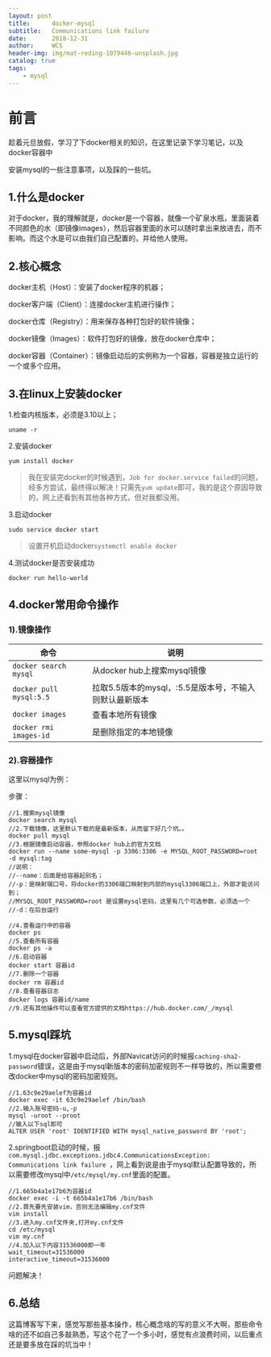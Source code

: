 ```yaml
---
layout: post
title:      docker-mysql
subtitle:   Communications link failure 
date:       2018-12-31
author:     WCS
header-img: img/mat-reding-1079446-unsplash.jpg
catalog: true
tags:
    - mysql
---
```


# 前言  

趁着元旦放假，学习了下docker相关的知识，在这里记录下学习笔记，以及docker容器中  

安装mysql的一些注意事项，以及踩的一些坑。  

## 1.什么是docker

对于docker，我的理解就是，docker是一个容器，就像一个矿泉水瓶，里面装着不同颜色的水（即镜像images），然后容器里面的水可以随时拿出来放进去，而不影响。而这个水是可以由我们自己配置的，并给他人使用。



## 2.核心概念

docker主机（Host）：安装了docker程序的机器；

docker客户端（Client）：连接docker主机进行操作；

docker仓库（Registry）：用来保存各种打包好的软件镜像；

docker镜像（Images）：软件打包好的镜像，放在docker仓库中；

docker容器（Container）：镜像启动后的实例称为一个容器，容器是独立运行的一个或多个应用。



## 3.在linux上安装docker

1.检查内核版本，必须是3.10以上；

`uname -r`

2.安装docker

`yum install docker`

> 我在安装完docker的时候遇到，`Job for docker.service failed`的问题，经多方尝试，最终得以解决！只需先`yum update`即可，我的是这个原因导致的，网上还看到有其他各种方式，但对我都没用。

3.启动docker

`sudo service docker start`

> 设置开机启动docker`systemctl enable docker`

4.测试docker是否安装成功

`docker run hello-world`



## 4.docker常用命令操作

### 1).镜像操作

| 命令                    | 说明                                                   |
| ----------------------- | ------------------------------------------------------ |
| `docker search mysql`   | 从docker hub上搜索mysql镜像                            |
| `docker pull mysql:5.5` | 拉取5.5版本的mysql，:5.5是版本号，不输入则默认最新版本 |
| `docker images`         | 查看本地所有镜像                                       |
| `docker rmi images-id`  | 是删除指定的本地镜像                                   |

### 2).容器操作

这里以mysql为例：

步骤：

```linux
//1.搜索mysql镜像
docker search mysql
//2.下载镜像，这里默认下载的是最新版本，从而留下好几个坑。。
docker pull mysql
//3.根据镜像启动容器，参照docker hub上的官方文档
docker run --name some-mysql ‐p 3306:3306 -e MYSQL_ROOT_PASSWORD=root -d mysql:tag
//说明：
//--name：后面是给容器起别名；
//-p：是映射端口号，将docker的3306端口映射到内部的mysql3306端口上，外部才能访问到；
//MYSQL_ROOT_PASSWORD=root 是设置mysql密码，这里有几个可选参数，必须选一个
//-d：在后台运行

//4.查看运行中的容器
docker ps
//5.查看所有容器
docker ps -a
//6.启动容器
docker start 容器id
//7.删除一个容器
docker rm 容器id
//8.查看容器日志
docker logs 容器id/name
//9.还有其他操作可以查看官方提供的文档https://hub.docker.com/_/mysql

```

## 5.mysql踩坑

1.mysql在docker容器中启动后，外部Navicat访问的时候报`caching-sha2-password`错误，这是由于mysql新版本的密码加密规则不一样导致的，所以需要修改docker中mysql的密码加密规则。

```mysql
//1.63c9e29aelef为容器id
docker exec -it 63c9e29aelef /bin/bash
//2.输入账号密码-u,-p
mysql -uroot --proot 
//输入以下sql即可
ALTER USER 'root' IDENTIFIED WITH mysql_native_password BY 'root';   

```



2.springboot启动的时候，报`com.mysql.jdbc.exceptions.jdbc4.CommunicationsException: Communications link failure `，网上看到说是由于mysql默认配置导致的，所以需要修改mysql中`/etc/mysql/my.cnf`里面的配置。

```
//1.665b4a1e17b6为容器id
docker exec -i -t 665b4a1e17b6 /bin/bash
//2.首先要先安装vim，否则无法编辑my.cnf文件
vim install
//3.进入my.cnf文件夹,打开my.cnf文件
cd /etc/mysql
vim my.cnf
//4.加入以下内容31536000即一年
wait_timeout=31536000
interactive_timeout=31536000
```

问题解决！



## 6.总结

这篇博客写下来，感觉写那些基本操作，核心概念啥的写的意义不大啊，那些命令啥的还不如自己多敲熟悉，写这个花了一个多小时，感觉有点浪费时间，以后重点还是要多放在踩的坑当中！